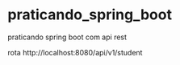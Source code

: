 # praticando_spring_boot

praticando spring boot com api rest

rota
http://localhost:8080/api/v1/student
